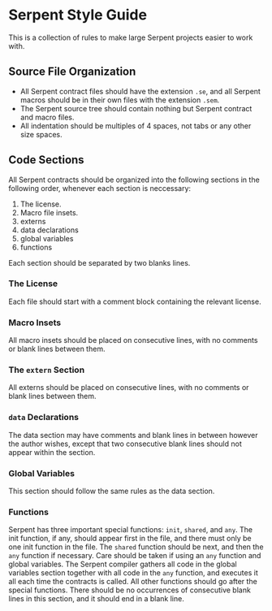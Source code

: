 # Serpent Style Guide

This is a collection of rules to make large Serpent projects easier to work with.

## Source File Organization

* All Serpent contract files should have the extension `.se`, and all Serpent macros should be in their own files with the extension `.sem`.
* The Serpent source tree should contain nothing but Serpent contract and macro files.
* All indentation should be multiples of 4 spaces, not tabs or any other size spaces.

## Code Sections

All Serpent contracts should be organized into the following sections in the following order, whenever each section is neccessary:

1. The license.
2. Macro file insets.
3. externs
4. data declarations
5. global variables
6. functions

Each section should be separated by two blanks lines.

### The License
Each file should start with a comment block containing the relevant license.

### Macro Insets
All macro insets should be placed on consecutive lines, with no comments or blank lines between them.

### The `extern` Section
All externs should be placed on consecutive lines, with no comments or blank lines between them.

### `data` Declarations
The data section may have comments and blank lines in between however the author wishes, except that two consecutive blank lines should not appear within the section.

### Global Variables
This section should follow the same rules as the data section.

### Functions
Serpent has three important special functions: `init`, `shared`, and `any`.
The init function, if any, should appear first in the file, and there must only be one init function in the file. The `shared` function should be next, and then the `any` function if necessary. Care should be taken if using an `any` function and global variables. The Serpent compiler gathers all code in the global variables section together with all code in the `any` function, and executes it all each time the contracts is called. All other functions should go after the special functions. There should be no occurrences of consecutive blank lines in this section, and it should end in a blank line.